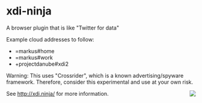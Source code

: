 xdi-ninja
=========

A browser plugin that is like "Twitter for data"

Example cloud addresses to follow:

* =markus#home
* =markus#work
* +projectdanube#xdi2

Warning: This uses "Crossrider", which is a known advertising/spyware framework. Therefore, consider
this experimental and use at your own risk.

<a href="http://xdi2.org/" target="_blank"><img src="http://projectdanube.github.com/xdi-ninja/images/xdininja.png" align="right"></a>

See http://xdi.ninja/ for more information.
